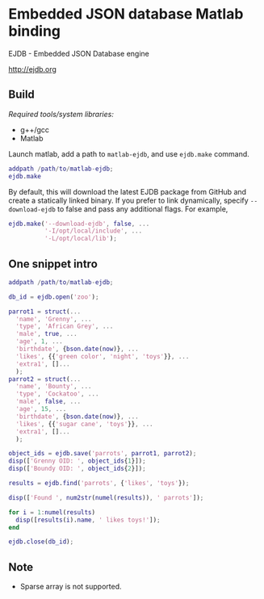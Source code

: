 Embedded JSON database Matlab binding
=====================================

EJDB - Embedded JSON Database engine

http://ejdb.org

Build
-----

_Required tools/system libraries:_

 * g++/gcc
 * Matlab

Launch matlab, add a path to `matlab-ejdb`, and use `ejdb.make` command.

```Matlab
addpath /path/to/matlab-ejdb;
ejdb.make
```

By default, this will download the latest EJDB package from GitHub and create
a statically linked binary. If you prefer to link dynamically, specify
`--download-ejdb` to false and pass any additional flags. For example,

```Matlab
ejdb.make('--download-ejdb', false, ...
          '-I/opt/local/include', ...
          '-L/opt/local/lib');
```

One snippet intro
-----------------

```Matlab
addpath /path/to/matlab-ejdb;

db_id = ejdb.open('zoo');

parrot1 = struct(...
  'name', 'Grenny', ...
  'type', 'African Grey', ...
  'male', true, ...
  'age', 1, ...
  'birthdate', {bson.date(now)}, ...
  'likes', {{'green color', 'night', 'toys'}}, ...
  'extra1', []...
  );
parrot2 = struct(...
  'name', 'Bounty', ...
  'type', 'Cockatoo', ...
  'male', false, ...
  'age', 15, ...
  'birthdate', {bson.date(now)}, ...
  'likes', {{'sugar cane', 'toys'}}, ...
  'extra1', []...
  );

object_ids = ejdb.save('parrots', parrot1, parrot2);
disp(['Grenny OID: ', object_ids{1}]);
disp(['Boundy OID: ', object_ids{2}]);

results = ejdb.find('parrots', {'likes', 'toys'});

disp(['Found ', num2str(numel(results)), ' parrots']);

for i = 1:numel(results)
  disp([results(i).name, ' likes toys!']);
end

ejdb.close(db_id);
```

Note
----

 * Sparse array is not supported.
